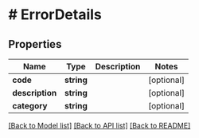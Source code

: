 # # ErrorDetails

## Properties

Name | Type | Description | Notes
------------ | ------------- | ------------- | -------------
**code** | **string** |  | [optional]
**description** | **string** |  | [optional]
**category** | **string** |  | [optional]

[[Back to Model list]](../../README.md#models) [[Back to API list]](../../README.md#endpoints) [[Back to README]](../../README.md)
